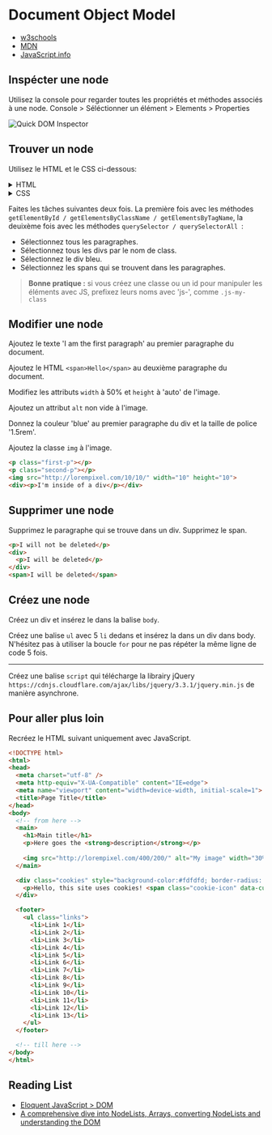 # Document Object Model

+ [w3schools](https://www.w3schools.com/js/js_htmldom_eventlistener.asp)
+ [MDN](https://developer.mozilla.org/en-US/docs/Web/API/Document_Object_Model/Introduction)
+ [JavaScript.info](http://javascript.info/dom-nodes)

## Inspécter une node

Utilisez la console pour regarder toutes les propriétés et méthodes associés à une node.
Console > Séléctionner un élément > Elements > Properties

![Quick DOM Inspector](https://i.ibb.co/X7bW84V/DOM-inspector.png)

## Trouver un node

Utilisez le HTML et le CSS ci-dessous:
<details>
  <summary>HTML</summary>

  ```html
  <h1>Qu'est-ce que c'est le DOM ?</h1>

  <p>Le Document Object Model ou DOM (pour modèle objet de document) est une interface de programmation pour les documents HTML, XML et SVG. Il fournit une <span>représentation structurée du document sous forme d'un arbre</span> et définit la façon dont la structure peut être manipulée par les programmes, en termes de style et de contenu.</p>

  <p>Le DOM représente le document <span>comme un ensemble de nœuds</span> et d'objets possédant des propriétés et des méthodes. Les nœuds peuvent également avoir des gestionnaires d'événements qui se déclenchent lorsqu'un événement se produit. Cela permet de manipuler des pages web grâce à des scripts et/ou des langages de programmation.</p>

  <p> Les nœuds peuvent être associés à des gestionnaires d'événements. Une fois qu'un événement est déclenché, les gestionnaires d'événements sont exécutés.</p>

  <div class="circles">
    <div class="circle">
      <span>Div 1</span>
    </div>
    <div class="circle" id="middle-circle">
      <span>Div 2</span>
    </div>
    <div class="circle">
      <span>Div 3</span>
    </div>
  </div>
  ```
</details>

<details>
  <summary>CSS</summary>

  ```html
    <style>
    .circles {
      display: flex;
    }

    .circle {
      position: relative;
      margin-right: 5%;
      padding-top: 30%;
      width: 30%;
      background-color: palegreen;
      border-radius: 100%;
    }

    .circle span {
      position: absolute;
      top: 50%;
      left: 50%;
      transform: translateX(-50%) translateY(-50%);
    }

    #middle-circle {
      background-color: cornflowerblue;
    }

    p span {
      text-decoration: underline;
    }
  </style>
  ```
</details>

Faites les tâches suivantes deux fois. La première fois avec les méthodes `getElementById / getElementsByClassName / getElementsByTagName`, la deuixème fois avec les méthodes `querySelector / querySelectorAll `:

+ Sélectionnez tous les paragraphes.
+ Sélectionnez tous les divs par le nom de class.
+ Sélectionnez le div bleu.
+ Sélectionnez les spans qui se trouvent dans les paragraphes.


<!-- ---

Utilisez: `getElementById`, `getElementsByClassName`, `getElementsByTagName`, `querySelector`, `querySelectorAll` pour

+ Trouvez toutes les balises `div` du document. Loggez le deuxième élément s'il est présent.
+ Trouvez toutes les balises `p` avec la classe 'my-paragraph' du document. Loggez le premier élément s'il est présent.
+ Trouvez la balise `span` avec l'id 'js-unique-el'. Loggez-là. Inspéctez les propriétés de cet objet [Element](https://developer.mozilla.org/en-US/docs/Web/API/Element)
+ Trouvez toutes les balises `p` qui se trouvent dans un div. 
+ Trouvez toutes les balises `span` qui sont précédées par un div. 

```html
<div>
  <p class="main-paragraph">Paragraph 1</p>
</div>
<div>
  <p class="secondary-paragraph">Paragraph 2</p>
</div>
<span></span>
<div>
  <p class="secondary-paragraph">Paragraph 3</p>
</div>
<p class="secondary-paragraph">Paragraph 3</p>
<span id="js-unique-el"></span>
``` -->

> **Bonne pratique :** si vous créez une classe ou un id pour manipuler les éléments avec JS, prefixez leurs noms avec 'js-', comme `.js-my-class`


## Modifier une node

Ajoutez le texte 'I am the first paragraph' au premier paragraphe du document.

Ajoutez le HTML `<span>Hello</span>` au deuxième paragraphe du document.

Modifiez les attributs `width` à 50% et `height` à 'auto' de l'image.

Ajoutez un attribut `alt` non vide à l'image.

Donnez la couleur 'blue' au premier paragraphe du div et la taille de police '1.5rem'.

Ajoutez la classe `img` à l'image.

```html
<p class="first-p"></p>
<p class="second-p"></p>
<img src="http://lorempixel.com/10/10/" width="10" height="10">
<div><p>I'm inside of a div</p></div>
```

## Supprimer une node

Supprimez le paragraphe qui se trouve dans un div.
Supprimez le span.

```html
<p>I will not be deleted</p>
<div>
  <p>I will be deleted</p>
</div>
<span>I will be deleted</span>
```

## Créez une node

Créez un div et insérez le dans la balise `body`.

Créez une balise `ul` avec 5 `li` dedans et insérez la dans un div dans body. N'hésitez pas à utiliser la boucle `for` pour ne pas répéter la même ligne de code 5 fois.

---

Créez une balise `script` qui télécharge la librairy jQuery `https://cdnjs.cloudflare.com/ajax/libs/jquery/3.3.1/jquery.min.js` de manière asynchrone.

## Pour aller plus loin

Recréez le HTML suivant uniquement avec JavaScript.

```html
<!DOCTYPE html>
<html>
<head>
  <meta charset="utf-8" />
  <meta http-equiv="X-UA-Compatible" content="IE=edge">
  <meta name="viewport" content="width=device-width, initial-scale=1">
  <title>Page Title</title>
</head>
<body>
  <!-- from here -->
  <main>
    <h1>Main title</h1>
    <p>Here goes the <strong>description</strong></p>
  
    <img src="http://lorempixel.com/400/200/" alt="My image" width="30%">
  </main>

  <div class="cookies" style="background-color:#fdfdfd; border-radius: 4px;">
    <p>Hello, this site uses cookies! <span class="cookie-icon" data-custom-id="35"></span></p>
  </div>

  <footer>
    <ul class="links">
      <li>Link 1</li>
      <li>Link 2</li>
      <li>Link 3</li>
      <li>Link 4</li>
      <li>Link 5</li>
      <li>Link 6</li>
      <li>Link 7</li>
      <li>Link 8</li>
      <li>Link 9</li>
      <li>Link 10</li>
      <li>Link 11</li>
      <li>Link 12</li>
      <li>Link 13</li>
    </ul>
  </footer>

  <!-- till here -->
</body>
</html>
```

## Reading List

+ [Eloquent JavaScript > DOM](https://eloquentjavascript.net/14_dom.html)
+ [A comprehensive dive into NodeLists, Arrays, converting NodeLists and understanding the DOM](https://toddmotto.com/a-comprehensive-dive-into-nodelists-arrays-converting-nodelists-and-understanding-the-dom/)


